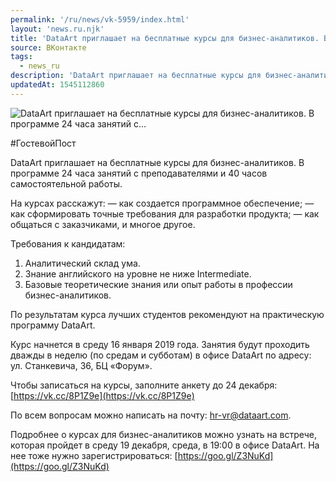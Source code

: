 ```yaml
---
permalink: '/ru/news/vk-5959/index.html'
layout: 'news.ru.njk'
title: 'DataArt приглашает на бесплатные курсы для бизнес-аналитиков. В программе 24 часа занятий с'
source: ВКонтакте
tags:
  - news_ru
description: 'DataArt приглашает на бесплатные курсы для бизнес-аналитиков. В программе 24 часа занятий с…'
updatedAt: 1545112860
---
```

![DataArt приглашает на бесплатные курсы для бизнес-аналитиков. В программе 24 часа занятий с…](https://sun9-10.userapi.com/impf/c850424/v850424288/6edd6/dvigUwLufZ0.jpg?size=1280x853&quality=96&sign=0809a7c89d9486a2210c421e07617c88&c_uniq_tag=GeFGs4PKlxLQB8k-qbg4A5pr_46SmmsZ3II215uMUqc&type=album)

#ГостевойПост

DataArt приглашает на бесплатные курсы для бизнес-аналитиков. В программе 24 часа занятий с преподавателями и 40 часов самостоятельной работы.

На курсах расскажут:
— как создается программное обеспечение;
— как сформировать точные требования для разработки продукта;
— как общаться с заказчиками, и многое другое.

Требования к кандидатам:

1. Аналитический склад ума.
2. Знание английского на уровне не ниже Intermediate.
3. Базовые теоретические знания или опыт работы в профессии бизнес-аналитиков.

По результатам курса лучших студентов рекомендуют на практическую программу DataArt.

Курс начнется в среду 16 января 2019 года. Занятия будут проходить дважды в неделю (по средам и субботам) в офисе DataArt по адресу: ул. Станкевича, 36, БЦ «Форум».

Чтобы записаться на курсы, заполните анкету до 24 декабря: [https://vk.cc/8P1Z9e](https://vk.cc/8P1Z9e)

По всем вопросам можно написать на почту: hr-vr@dataart.com.

Подробнее о курсах для бизнес-аналитиков можно узнать на встрече, которая пройдет в среду 19 декабря, среда, в 19:00 в офисе DataArt. На нее тоже нужно зарегистрироваться: [https://goo.gl/Z3NuKd](https://goo.gl/Z3NuKd)

